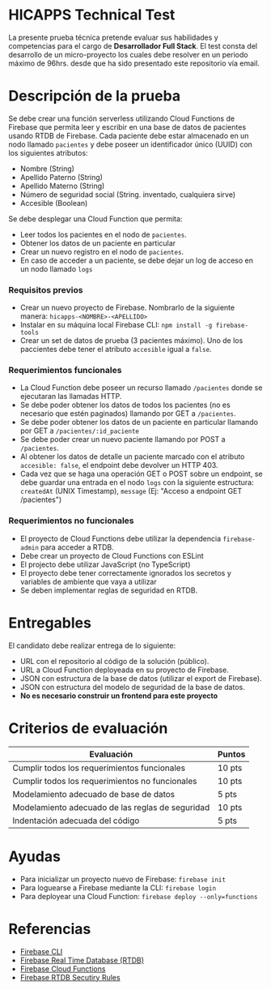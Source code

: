 # HICAPPS Technical Test

La presente prueba técnica pretende evaluar sus habilidades y competencias para el cargo de **Desarrollador Full Stack**.
El test consta del desarrollo de un micro-proyecto los cuales debe resolver en un periodo máximo de 96hrs. desde que ha sido presentado este repositorio vía email.

# Descripción de la prueba
Se debe crear una función serverless utilizando Cloud Functions de Firebase que permita leer y escribir en una base de datos de pacientes usando RTDB de Firebase. Cada paciente debe estar almacenado en un nodo llamado `pacientes` y debe poseer un identificador único (UUID) con los siguientes atributos:

* Nombre (String)
* Apellido Paterno (String)
* Apellido Materno (String)
* Número de seguridad social (String. inventado, cualquiera sirve)
* Accesible (Boolean)

Se debe desplegar una Cloud Function que permita:

* Leer todos los pacientes en el nodo de `pacientes`.
* Obtener los datos de un paciente en particular
* Crear un nuevo registro en el nodo de `pacientes`.
* En caso de acceder a un paciente, se debe dejar un log de acceso en un nodo llamado `logs`

### Requisitos previos
* Crear un nuevo proyecto de Firebase. Nombrarlo de la siguiente manera: `hicapps-<NOMBRE>-<APELLIDO>`
* Instalar en su máquina local Firebase CLI: `npm install -g firebase-tools`
* Crear un set de datos de prueba (3 pacientes máximo). Uno de los paccientes debe tener el atributo `accesible` igual a `false`.

### Requerimientos funcionales
* La Cloud Function debe poseer un recurso llamado `/pacientes` donde se ejecutaran las llamadas HTTP.
* Se debe poder obtener los datos de todos los pacientes (no es necesario que estén paginados) llamando por GET a `/pacientes`.
* Se debe poder obtener los datos de un paciente en particular llamando por GET a `/pacientes/:id_paciente`
* Se debe poder crear un nuevo paciente llamando por POST a `/pacientes`.
* Al obtener los datos de detalle un paciente marcado con el atributo `accesible: false`, el endpoint debe devolver un HTTP 403.
* Cada vez que se haga una operación GET o POST sobre un endpoint, se debe guardar una entrada en el nodo `logs` con la siguiente estructura: `createdAt` (UNIX Timestamp), `message` (Ej: "Acceso a endpoint GET /pacientes")


### Requerimientos no funcionales
* El proyecto de Cloud Functions debe utilizar la dependencia `firebase-admin` para acceder a RTDB.
* Debe crear un proyecto de Cloud Functions con ESLint
* El projecto debe utilizar JavaScript (no TypeScript)
* El proyecto debe tener correctamente ignorados los secretos y variables de ambiente que vaya a utilizar
* Se deben implementar reglas de seguridad en RTDB.

# Entregables
El candidato debe realizar entrega de lo siguiente:

* URL con el repositorio al código de la solución (público).
* URL a Cloud Function deployeada en su proyecto de Firebase.
* JSON con estructura de la base de datos (utilizar el export de Firebase).
* JSON con estructura del modelo de seguridad de la base de datos.
* **No es necesario construir un frontend para este proyecto**

# Criterios de evaluación
| Evaluación                                        | Puntos |
|---------------------------------------------------|--------|
| Cumplir todos los requerimientos funcionales      | 10 pts |
| Cumplir todos los requerimientos no funcionales   | 10 pts |
| Modelamiento adecuado de base de datos            | 5 pts  |
| Modelamiento adecuado de las reglas de seguridad  | 10 pts |
| Indentación adecuada del código                   | 5 pts  |

# Ayudas
* Para inicializar un proyecto nuevo de Firebase: `firebase init`
* Para loguearse a Firebase mediante la CLI: `firebase login`
* Para deployear una Cloud Function: `firebase deploy --only=functions`

# Referencias
* [Firebase CLI](https://firebase.google.com/docs/cli)
* [Firebase Real Time Database (RTDB)](https://firebase.google.com/docs/database?hl=es)
* [Firebase Cloud Functions](https://firebase.google.com/docs/functions)
* [Firebase RTDB Secutiry Rules](https://firebase.google.com/docs/rules)
